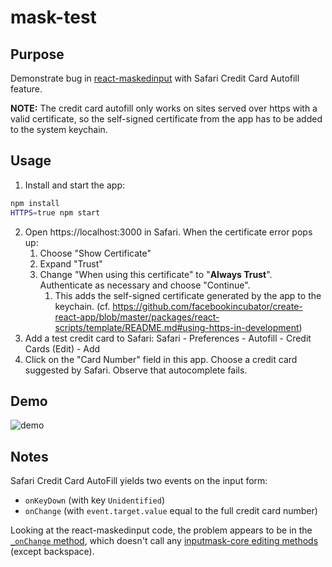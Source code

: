 # mask-test

## Purpose

Demonstrate bug in [react-maskedinput](https://github.com/insin/react-maskedinput/) with Safari Credit Card Autofill feature.

**NOTE:** The credit card autofill only works on sites served over https with a valid certificate, so the self-signed certificate from the app has to be added to the system keychain.

## Usage

1. Install and start the app:

```bash
npm install
HTTPS=true npm start
```

2. Open https://localhost:3000 in Safari. When the certificate error pops up:
   1. Choose "Show Certificate"
   2. Expand "Trust"
   3. Change "When using this certificate" to "**Always Trust**". Authenticate as necessary and choose "Continue".
      1. This adds the self-signed certificate generated by the app to the keychain. (cf. https://github.com/facebookincubator/create-react-app/blob/master/packages/react-scripts/template/README.md#using-https-in-development)
3. Add a test credit card to Safari: Safari - Preferences - Autofill - Credit Cards (Edit) - Add
4. Click on the "Card Number" field in this app. Choose a credit card suggested by Safari. Observe that autocomplete fails.

## Demo

![demo](./demo.gif)

## Notes

Safari Credit Card AutoFill yields two events on the input form:

* `onKeyDown` (with key `Unidentified`)
* `onChange` (with `event.target.value` equal to the full credit card number)

Looking at the react-maskedinput code, the problem appears to be in the [`_onChange` method](https://github.com/insin/react-maskedinput/blob/f4cc837a48fce6673f45faa197a96a9c9041d67e/src/index.js#L131-L152), which doesn't call any [inputmask-core editing methods](https://github.com/insin/inputmask-core#inputmask-editing-methods) (except backspace).